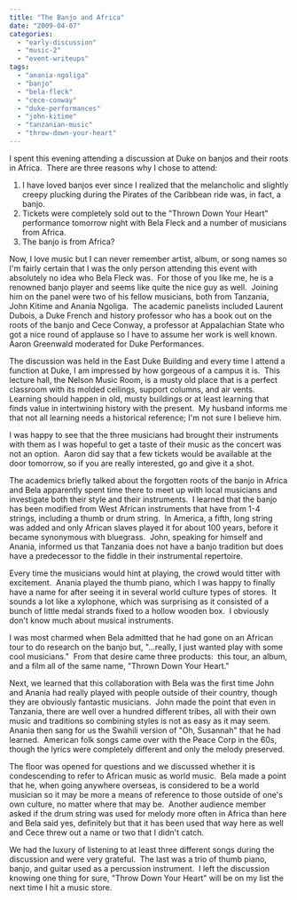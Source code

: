 ```yaml
---
title: "The Banjo and Africa"
date: "2009-04-07"
categories: 
  - "early-discussion"
  - "music-2"
  - "event-writeups"
tags: 
  - "anania-ngoliga"
  - "banjo"
  - "bela-fleck"
  - "cece-conway"
  - "duke-performances"
  - "john-kitime"
  - "tanzanian-music"
  - "throw-down-your-heart"
---
```


I spent this evening attending a discussion at Duke on banjos and their roots in Africa.  There are three reasons why I chose to attend:

1. I have loved banjos ever since I realized that the melancholic and slightly creepy plucking during the Pirates of the Caribbean ride was, in fact, a banjo.
2. Tickets were completely sold out to the "Thrown Down Your Heart" performance tomorrow night with Bela Fleck and a number of musicians from Africa.
3. The banjo is from Africa?

<!--more-->

Now, I love music but I can never remember artist, album, or song names so I'm fairly certain that I was the only person attending this event with absolutely no idea who Bela Fleck was.  For those of you like me, he is a renowned banjo player and seems like quite the nice guy as well.  Joining him on the panel were two of his fellow musicians, both from Tanzania, John Kitime and Anania Ngoliga.  The academic panelists included Laurent Dubois, a Duke French and history professor who has a book out on the roots of the banjo and Cece Conway, a professor at Appalachian State who got a nice round of applause so I have to assume her work is well known.  Aaron Greenwald moderated for Duke Performances.

The discussion was held in the East Duke Building and every time I attend a function at Duke, I am impressed by how gorgeous of a campus it is.  This lecture hall, the Nelson Music Room, is a musty old place that is a perfect classroom with its molded ceilings, support columns, and air vents.  Learning should happen in old, musty buildings or at least learning that finds value in intertwining history with the present.  My husband informs me that not all learning needs a historical reference; I'm not sure I believe him.

I was happy to see that the three musicians had brought their instruments with them as I was hopeful to get a taste of their music as the concert was not an option.  Aaron did say that a few tickets would be available at the door tomorrow, so if you are really interested, go and give it a shot.

The academics briefly talked about the forgotten roots of the banjo in Africa and Bela apparently spent time there to meet up with local musicians and investigate both their style and their instruments.  I learned that the banjo has been modified from West African instruments that have from 1-4 strings, including a thumb or drum string.  In America, a fifth, long string was added and only African slaves played it for about 100 years, before it became synonymous with bluegrass.  John, speaking for himself and Anania, informed us that Tanzania does not have a banjo tradition but does have a predecessor to the fiddle in their instrumental repertoire.

Every time the musicians would hint at playing, the crowd would titter with excitement.  Anania played the thumb piano, which I was happy to finally have a name for after seeing it in several world culture types of stores.  It sounds a lot like a xylophone, which was surprising as it consisted of a bunch of little medal strands fixed to a hollow wooden box.  I obviously don't know much about musical instruments.

I was most charmed when Bela admitted that he had gone on an African tour to do research on the banjo but, "...really, I just wanted play with some cool musicians."  From that desire came three products:  this tour, an album, and a film all of the same name, "Thrown Down Your Heart."

Next, we learned that this collaboration with Bela was the first time John and Anania had really played with people outside of their country, though they are obviously fantastic musicians.  John made the point that even in Tanzania, there are well over a hundred different tribes, all with their own music and traditions so combining styles is not as easy as it may seem.  Anania then sang for us the Swahili version of "Oh, Susannah" that he had learned.  American folk songs came over with the Peace Corp in the 60s, though the lyrics were completely different and only the melody preserved.

The floor was opened for questions and we discussed whether it is condescending to refer to African music as world music.  Bela made a point that he, when going anywhere overseas, is considered to be a world musician so it may be more a means of reference to those outside of one's own culture, no matter where that may be.  Another audience member asked if the drum string was used for melody more often in Africa than here and Bela said yes, definitely but that it has been used that way here as well and Cece threw out a name or two that I didn't catch.

We had the luxury of listening to at least three different songs during the discussion and were very grateful.  The last was a trio of thumb piano, banjo, and guitar used as a percussion instrument.  I left the discussion knowing one thing for sure, "Throw Down Your Heart" will be on my list the next time I hit a music store.
